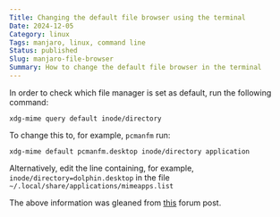 ```yaml
---
Title: Changing the default file browser using the terminal
Date: 2024-12-05
Category: linux
Tags: manjaro, linux, command line
Status: published
Slug: manjaro-file-browser
Summary: How to change the default file browser in the terminal
---
```


In order to check which file manager is set as default, run the following command:
```shell
xdg-mime query default inode/directory
```

To change this to, for example, `pcmanfm` run:
```shell
xdg-mime default pcmanfm.desktop inode/directory application
```

Alternatively, edit the line containing, for example, `inode/directory=dolphin.desktop` in the file `~/.local/share/applications/mimeapps.list`

The above information was gleaned from [this][forum] forum post.

[forum]: https://forum.manjaro.org/t/how-do-i-change-the-default-file-manager-from-the-terminal/33417

